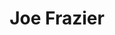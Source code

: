 ---
pid: CH625
title: Joe Frazier
location_transcription: North Philly
zipcode: 
outside_phl: 
neighborhood: 
age: '44'
age_range: 40-49
instagram: 
image_file_name: CH_625.jpg
proposal_transcription: Mural of former heavyweight champ [with] his arms raised.
topic: Figure,Philadelphia
topic_summary: 0, 0
type: 2D,Garden,Mural
keywords_other: Joe Frazier
credit: 
image_labels: 
twitter: 
facebook: 
permalink: "/monuments/ch625/"
layout: item-page
---